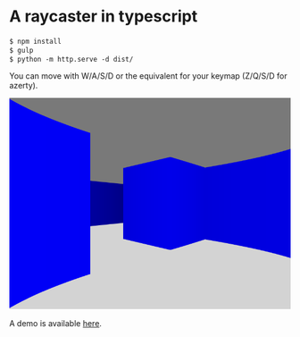 # A raycaster in typescript

```
$ npm install
$ gulp
$ python -m http.serve -d dist/
```

You can move with W/A/S/D or the equivalent for your keymap (Z/Q/S/D for azerty).

![A screenshot of a scene showing a blue room and](img/screenshot.png)

A demo is available [here](https://raycaster.slaanesh.org/).